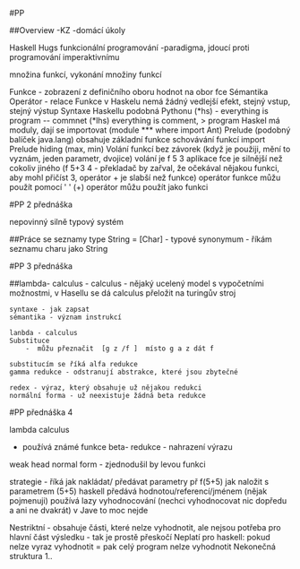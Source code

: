 #PP

##Overview
-KZ
-domácí úkoly

Haskell Hugs
funkcionální programování 
-paradigma, jdoucí proti programování imperaktivnímu


množina funkcí, vykonání množiny funkcí

Funkce  - zobrazení z definičního oboru hodnot na obor fce
Sémantika
Operátor - relace
Funkce v Haskelu nemá žádný vedlejší efekt, stejný vstup, stejný výstup
Syntaxe Haskellu podobná Pythonu 
(*hs) - everything is program  -- commnet
(*lhs) everything is comment,  > program
Haskel má moduly, dají se importovat (module *** where import Ant)
Prelude (podobný balíček java.lang) obsahuje základní funkce
schovávání funkcí  import Prelude hiding (max, min)
Volání funkcí bez závorek (když je použiji, mění to vyznám, jeden parametr, dvojice)
volání je f 5 3
aplikace fce je silnější než cokoliv jiného  (f 5+3 4  - překladač by zařval, že očekával nějakou funkci, aby mohl přičíst 3, operátor + je slabší než funkce)
operátor funkce můžu použít pomocí ' '
(+)  operátor můžu použít jako funkci


#PP 2 přednáška

nepovinný silně typový systém

##Práce se seznamy
    type String = [Char] - typové synonymum - říkám seznamu charu jako String
    

#PP 3 přednáška

##lambda- calculus 
    - calculus - nějaký ucelený model s vypočetními možnostmi, v Hasellu se dá calculus přeložit na turingův stroj
    
    syntaxe - jak zapsat 
    sémantika - význam instrukcí

    lanbda - calculus
    Substituce
        -  můžu přeznačit  [g z /f ]  místo g a z dát f

    substitucím se říká alfa redukce
    gamma redukce - odstranují abstrakce, které jsou zbytečné

    redex - výraz, který obsahuje už nějakou redukci
    normální forma - už neexistuje žádná beta redukce
    
  

#PP přednáška 4


 lambda calculus
 - používá známé funkce
 beta- redukce - nahrazení výrazu


weak head normal form - zjednodušil by levou funkci

strategie - říká jak nakládat/ předávat parametry
př f(5+5)   jak naložit s parametrem (5+5)
haskell předává  hodnotou/referencí/jménem (nějak pojmenuji)
používá lazy vyhodnocování (nechci vyhodnocovat nic dopředu a ani ne dvakrát) v Jave to moc nejde

Nestriktní  - obsahuje části, které nelze vyhodnotit, ale nejsou potřeba pro hlavní část výsledku - tak je prostě přeskočí
Neplatí pro haskell: pokud nelze vyraz vyhodnotit = pak celý program nelze vyhodnotit 
Nekonečná struktura 1.. 
